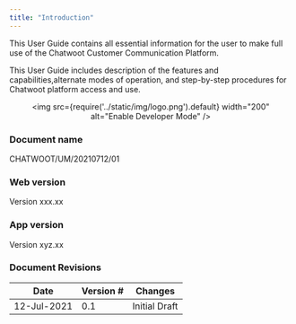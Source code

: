```yaml
---
title: "Introduction"
---
```

This User Guide contains all essential information for the user to make full use of the Chatwoot Customer Communication Platform.  

This User Guide includes description of the features and capabilities,alternate modes of operation, and step-by-step procedures for Chatwoot platform access and use.

<!-- ![logo](../static/img/logo.png) -->

<!-- <div style={{textAlign: 'center'}}> -->
<div align="center">

<img src={require('../static/img/logo.png').default} width="200" alt="Enable Developer Mode" />

</div>

### Document name 
CHATWOOT/UM/20210712/01
### Web version
<!-- TODO get teh version names -->
Version xxx.xx
### App version
Version xyz.xx
### Document Revisions
| Date        | Version # | Changes       |
|-------------|-----------|---------------|
| 12-Jul-2021 | 0.1       | Initial Draft |

